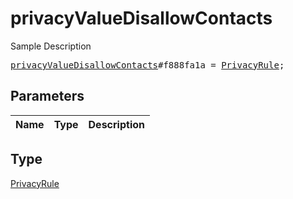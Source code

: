 # privacyValueDisallowContacts

Sample Description

<pre>
<a href="../constructor/privacyValueDisallowContacts.md">privacyValueDisallowContacts</a>#f888fa1a = <a href="../type/PrivacyRule.md">PrivacyRule</a>;
</pre>

## Parameters

| Name | Type | Description |
|------|:----:|-------------|

## Type

[PrivacyRule](../type/PrivacyRule.md)
